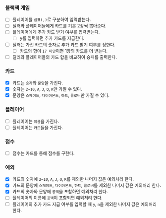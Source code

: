### 블랙잭 게임
- [ ] 플레이어를 `쉼표(,)`로 구분하여 입력받는다.
- [ ] 딜러와 플레이어들에게 카드를 기본 2장씩 뽑아준다.
- [ ] 플레이어에게 추가 카드 받기 여부를 입력받는다.
  - [ ] y를 입력하면 추가 카드를 지급한다.
- [ ] 딜러는 가진 카드의 숫자로 추가 카드 받기 여부를 정한다.
  - [ ] 카드의 합이 `17 미만`이면 1장의 카드를 더 받는다.
- [ ] 딜러와 플레이어들의 카드 합을 비교하여 승패를 출력한다.

### 카드
- [x] 카드는 `숫자`와 `문양`을 가진다.
- [x] 숫자는 `2~10`, `A`, `J`, `Q`, `K`만 가질 수 있다.
- [x] 문양은 `스페이드`, `다이아몬드`, `하트`, `클로버`만 가질 수 있다.

### 플레이어
- [ ] 플레이어는 `이름`을 가진다.
- [ ] 플레이어는 `카드`들을 가진다.

### 점수
- [ ] 점수는 카드를 통해 점수를 구한다.

### 예외
- [x] 카드의 숫자에 `2~10`, `A`, `J`, `Q`, `K`를 제외한 나머지 값은 예외처리 한다.
- [x] 카드의 문양에 `스페이드`, `다이아몬드`, `하트`, `클로버`를 제외한 나머지 값은 예외처리 한다.
- [x] 카드의 숫자와 문양에 `공백`을 포함하면 예외처리 한다.
- [ ] 플레이어의 이름에 `공백`이 포함되면 예외처리 한다.
- [ ] 플레이어의 추가 카드 지급 여부를 입력할 때 `y`, `n`을 제외한 나머지 값은 예외처리 한다.